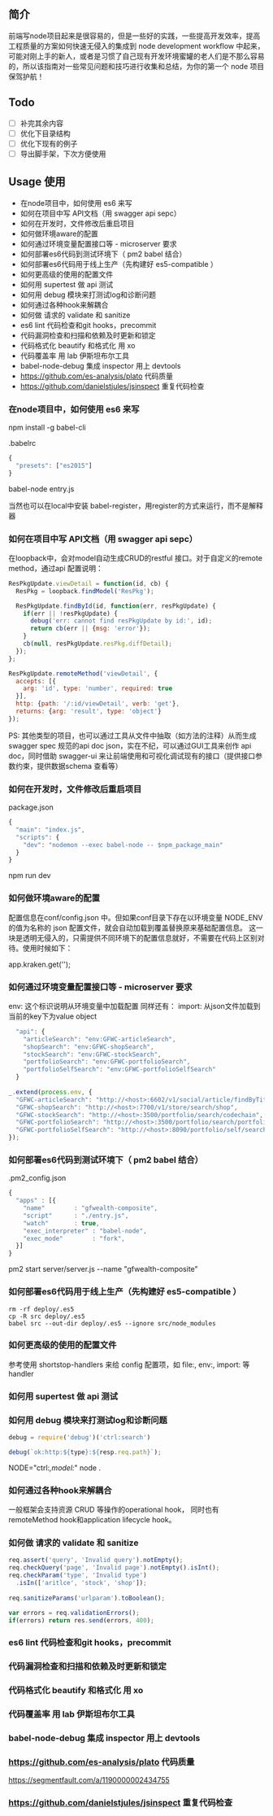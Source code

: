 ## 简介
前端写node项目起来是很容易的，但是一些好的实践，一些提高开发效率，提高工程质量的方案如何快速无侵入的集成到 node development workflow 中起来，可能对刚上手的新人，或者是习惯了自己现有开发环境蜜罐的老人们是不那么容易的，所以该指南对一些常见问题和技巧进行收集和总结，为你的第一个 node 项目保驾护航！

## Todo

- [ ] 补完其余内容
- [ ] 优化下目录结构
- [ ] 优化下现有的例子
- [ ] 导出脚手架，下次方便使用

## Usage 使用
<!-- MarkdownTOC -->

- 在node项目中，如何使用 es6 来写
- 如何在项目中写 API文档（用 swagger api sepc）
- 如何在开发时，文件修改后重启项目
- 如何做环境aware的配置
- 如何通过环境变量配置接口等 - microserver 要求
- 如何部署es6代码到测试环境下（ pm2 babel 结合）
- 如何部署es6代码用于线上生产（先构建好 es5-compatible ）
- 如何更高级的使用的配置文件
- 如何用 supertest 做 api 测试
- 如何用 debug 模块来打测试log和诊断问题
- 如何通过各种hook来解耦合
- 如何做 请求的 validate 和 sanitize
- es6 lint 代码检查和git hooks，precommit
- 代码漏洞检查和扫描和依赖及时更新和锁定
- 代码格式化 beautify 和格式化 用 xo
- 代码覆盖率 用 lab 伊斯坦布尔工具
- babel-node-debug 集成 inspector 用上 devtools
- https://github.com/es-analysis/plato 代码质量
- https://github.com/danielstjules/jsinspect 重复代码检查

<!-- /MarkdownTOC -->

### 在node项目中，如何使用 es6 来写

npm install -g babel-cli

.babelrc
```js
{
  "presets": ["es2015"]
}
```

babel-node entry.js

当然也可以在local中安装 babel-register，用register的方式来运行，而不是解释器


### 如何在项目中写 API文档（用 swagger api sepc）

在loopback中，会对model自动生成CRUD的restful 接口。对于自定义的remote method，通过api 配置说明：

```js
ResPkgUpdate.viewDetail = function(id, cb) {
  ResPkg = loopback.findModel('ResPkg');

  ResPkgUpdate.findById(id, function(err, resPkgUpdate) {
    if(err || !resPkgUpdate) {
      debug('err: cannot find resPkgUpdate by id:', id);
      return cb(err || {msg: 'error'});
    }
    cb(null, resPkgUpdate.resPkg.diffDetail);
  });
};

ResPkgUpdate.remoteMethod('viewDetail', {
  accepts: [{
    arg: 'id', type: 'number', required: true
  }],
  http: {path: '/:id/viewDetail', verb: 'get'},
  returns: {arg: 'result', type: 'object'}
});
```

PS: 其他类型的项目，也可以通过工具从文件中抽取（如方法的注释）从而生成swagger spec 规范的api doc json，实在不纪，可以通过GUI工具来创作 api doc，同时借助 swagger-ui 来让前端使用和可视化调试现有的接口（提供接口参数约束，提供数据schema 查看等）


### 如何在开发时，文件修改后重启项目

package.json
```js
{
  "main": "index.js",
  "scripts": {
    "dev": "nodemon --exec babel-node -- $npm_package_main"
  }
}
```

npm run dev


### 如何做环境aware的配置
配置信息在conf/config.json 中。但如果conf目录下存在以环境变量 NODE_ENV 的值为名称的 json 配置文件，就会自动加载到覆盖替换原来基础配置信息。
这一块是透明无侵入的，只需提供不同环境下的配置信息就好，不需要在代码上区别对待。使用时候如下：

app.kraken.get('<key>');

### 如何通过环境变量配置接口等 - microserver 要求

env: 这个标识说明从环境变量中加载配置
同样还有： import: 从json文件加载到当前的key下为value object

```js
  "api": {
    "articleSearch": "env:GFWC-articleSearch",
    "shopSearch": "env:GFWC-shopSearch",
    "stockSearch": "env:GFWC-stockSearch",
    "portfolioSearch": "env:GFWC-portfolioSearch",
    "portfolioSelfSearch": "env:GFWC-portfolioSelfSearch"
  }
  
_.extend(process.env, {
  "GFWC-articleSearch": "http://<host>:6602/v1/social/article/findByTitle",
  "GFWC-shopSearch": "http://<host>:7700/v1/store/search/shop",
  "GFWC-stockSearch": "http://<host>:3500/portfolio/search/codechain",
  "GFWC-portfolioSearch": "http://<host>:3500/portfolio/search/portfolio/name",
  "GFWC-portfolioSelfSearch": "http://<host>:8090/portfolio/self/search"
});
```

### 如何部署es6代码到测试环境下（ pm2 babel 结合）

.pm2_config.json
```js
{
  "apps" : [{
    "name"        : "gfwealth-composite",
    "script"      : "./entry.js",
    "watch"       : true,
    "exec_interpreter" : "babel-node",
    "exec_mode"        : "fork",
  }]
}
```
pm2 start server/server.js --name "gfwealth-composite"


### 如何部署es6代码用于线上生产（先构建好 es5-compatible ）

```shell
rm -rf deploy/.es5
cp -R src deploy/.es5
babel src --out-dir deploy/.es5 --ignore src/node_modules
```

### 如何更高级的使用的配置文件

参考使用 shortstop-handlers 来给 config 配置项，如 file:, env:, import: 等handler


### 如何用 supertest 做 api 测试

### 如何用 debug 模块来打测试log和诊断问题

```js
debug = require('debug')('ctrl:search')

debug(`ok:http:${type}:${resp.req.path}`);

```
NODE="ctrl:*,model:*" node .

### 如何通过各种hook来解耦合

一般框架会支持资源 CRUD 等操作的operational hook，
同时也有 remoteMethod hook和application lifecycle hook。

### 如何做 请求的 validate 和 sanitize

```js
req.assert('query', 'Invalid query').notEmpty();
req.checkQuery('page', 'Invalid page').notEmpty().isInt();
req.checkParam('type', 'Invalid type')
  .isIn(['aritlce', 'stock', 'shop']);
  
req.sanitizeParams('urlparam').toBoolean();

var errors = req.validationErrors();
if(errors) return res.send(errors, 400);
```

### es6 lint 代码检查和git hooks，precommit

### 代码漏洞检查和扫描和依赖及时更新和锁定

### 代码格式化 beautify 和格式化 用 xo

### 代码覆盖率 用 lab 伊斯坦布尔工具

### babel-node-debug 集成 inspector 用上 devtools


### https://github.com/es-analysis/plato 代码质量
https://segmentfault.com/a/1190000002434755

### https://github.com/danielstjules/jsinspect 重复代码检查




